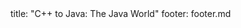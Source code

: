 <frontmatter>
title: "C++ to Java: The Java World"
footer: footer.md
</frontmatter>

<include src="container-inPage-asFlat.md" boilerplate />